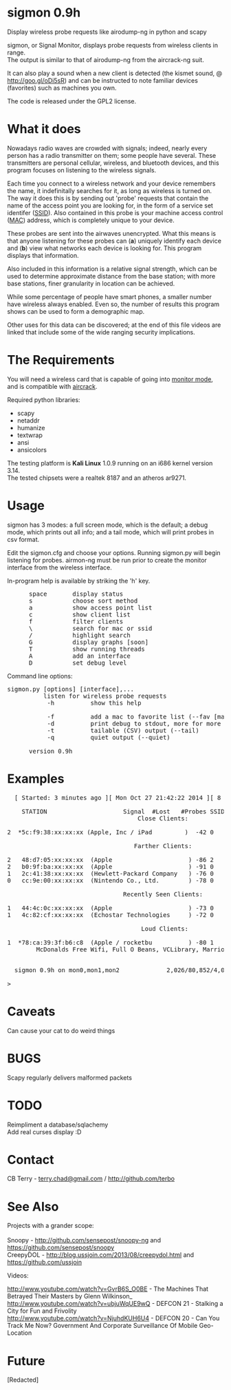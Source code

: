 sigmon 0.9h
======

Display wireless probe requests like airodump-ng in python and scapy<br>

sigmon, or Signal Monitor, displays probe requests from wireless clients in range.<br>
The output is similar to that of airodump-ng from the aircrack-ng suit.<br>

It can also play a sound when a new client is detected (the kismet sound, @ http://goo.gl/oDi5sR)
and can be instructed to note familiar devices (favorites) such as machines you own.<br>

The code is released under the GPL2 license.

What it does
============

Nowadays radio waves are crowded with signals; indeed, nearly every person has a radio transmitter
on them; some people have several. These transmitters are personal cellular, wireless, and bluetooth
devices, and this program focuses on listening to the wireless signals.

Each time you connect to a wireless network and your device remembers the name, it indefinitally searches
for it, as long as wireless is turned on. The way it does this is by sending out 'probe' requests that
contain the name of the access point you are looking for, in the form of a service set identifer (<a href=http://en.wikipedia.org/wiki/SSID)>SSID</a>).
Also contained in this probe is your machine access control (<a href=http://en.wikipedia.org/wiki/MAC_Address>MAC</a>) address, which is completely unique to
your device.

These probes are sent into the airwaves unencrypted. What this means is that anyone listening for these
probes can (<b>a</b>) uniquely identify each device and (<b>b</b>) view what networks each device is looking for.
This program displays that information.

Also included in this information is a relative signal strength, which can be used to determine approximate
distance from the base station; with more base stations, finer granularity in location can be achieved.

While some percentage of people have smart phones, a smaller number have wireless always enabled.
Even so, the number of results this program shows can be used to form a demographic map.

Other uses for this data can be discovered; at the end of this file videos are linked that include some
of the wide ranging security implications.

The Requirements
============

You will need a wireless card that is capable of going into <a href=http://en.wikipedia.org/wiki/Monitor_mode>monitor mode</a>, and is compatible with <a href=http://www.aircrack-ng.org/>aircrack</a>.<br>

Required python libraries:

* scapy
* netaddr
* humanize
* textwrap
* ansi
* ansicolors

The testing platform is <b>Kali Linux</b> 1.0.9 running on an i686 kernel version 3.14.<br>
The tested chipsets were a realtek 8187 and an atheros ar9271.<br>

Usage
=====

sigmon has 3 modes: a full screen mode, which is the default;
a debug mode, which prints out all info; and a tail mode,
which will print probes in csv format.

Edit the sigmon.cfg and choose your options. Running sigmon.py will begin
listening for probes. airmon-ng must be run prior to create the monitor
interface from the wireless interface. <br>

In-program help is available by striking the 'h' key.
<pre>
      space       display status
      s           choose sort method
      a           show access point list
      c           show client list
      f           filter clients
      \           search for mac or ssid
      /           highlight search
      G           display graphs [soon]
      T           show running threads
      A           add an interface
      D           set debug level
</pre>

Command line options:
<pre>
sigmon.py [options] [interface],...
          listen for wireless probe requests
           -h          show this help
      
           -f          add a mac to favorite list (--fav [mac])
           -d          print debug to stdout, more for more info (--debug)
           -t          tailable (CSV) output (--tail)
           -q          quiet output (--quiet)
      
      version 0.9h
</pre>

Examples
========
<pre>
  [ Started: 3 minutes ago ][ Mon Oct 27 21:42:22 2014 ][ 8 Clients ][ 8 SSIDs ][ 4 Vendors ][ sorted by vendor

	STATION						Signal	#Lost	#Probes	SSIDs
                                    Close Clients:

2  *5c:f9:38:xx:xx:xx (Apple, Inc / iPad         )	-42	0      76      [ANY]

                                   Farther Clients:

2   48:d7:05:xx:xx:xx  (Apple                     )	-86	2      98      netgear
2   b0:9f:ba:xx:xx:xx  (Apple                     )	-91	0      15      linksys
1   2c:41:38:xx:xx:xx  (Hewlett-Packard Company   )	-76	0      71      [ANY], default
0   cc:9e:00:xx:xx:xx  (Nintendo Co., Ltd.        )	-78	0      6       dlink

                                Recently Seen Clients:

1   44:4c:0c:xx:xx:xx  (Apple                     )	-73	0      12      [ANY]
1   4c:82:cf:xx:xx:xx  (Echostar Technologies     )	-72	0      1       [ANY]

                                     Loud Clients:

1  *78:ca:39:3f:b6:c8  (Apple / rocketbu          )	-80	1      174     
        McDonalds Free Wifi, Full O Beans, VCLibrary, Marriot


  sigmon 0.9h on mon0,mon1,mon2             2,026/80,852/4,072 probes/pkts/dropped                        [h]elp  [q]uit

> 
</pre>

Caveats
=======

Can cause your cat to do weird things<br> 

BUGS
====

Scapy regularly delivers malformed packets

TODO
====

Reimpliment a database/sqlachemy<br>
Add real curses display :D<br>

Contact
=======

CB Terry - terry.chad@gmail.com / http://github.com/terbo

See Also
========

Projects with a grander scope:<br>
<br>
Snoopy - http://github.com/sensepost/snoopy-ng and https://github.com/sensepost/snoopy<br>
CreepyDOL - http://blog.ussjoin.com/2013/08/creepydol.html and https://github.com/ussjoin<br>

Videos:

http://www.youtube.com/watch?v=GvrB6S_O0BE - The Machines That Betrayed Their Masters by Glenn Wilkinson_<br>
http://www.youtube.com/watch?v=ubjuWqUE9wQ - DEFCON 21 - Stalking a City for Fun and Frivolity<br>
http://www.youtube.com/watch?v=NjuhdKUH6U4 - DEFCON 20 - Can You Track Me Now? Government And Corporate Surveillance Of Mobile Geo-Location<br>

Future
======
[Redacted]
